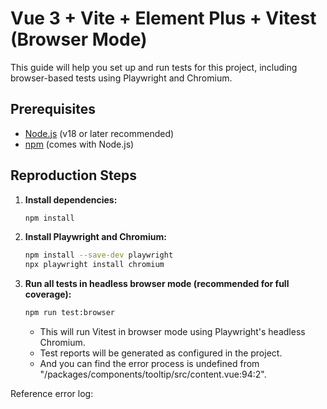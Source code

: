 # Vue 3 + Vite + Element Plus + Vitest (Browser Mode)

This guide will help you set up and run tests for this project, including browser-based tests using Playwright and Chromium.

## Prerequisites

- [Node.js](https://nodejs.org/) (v18 or later recommended)
- [npm](https://www.npmjs.com/) (comes with Node.js)

## Reproduction Steps

1. **Install dependencies:**
   ```sh
   npm install
   ```

2. **Install Playwright and Chromium:**
   ```sh
   npm install --save-dev playwright
   npx playwright install chromium
   ```

3. **Run all tests in headless browser mode (recommended for full coverage):**
    ```sh
    npm run test:browser
    ```
    - This will run Vitest in browser mode using Playwright's headless Chromium.
    - Test reports will be generated as configured in the project.
    - And you can find the error process is undefined from "/packages/components/tooltip/src/content.vue:94:2".


Reference error log:

